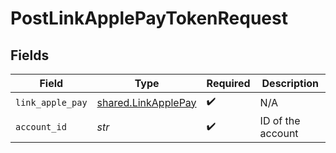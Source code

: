 # PostLinkApplePayTokenRequest


## Fields

| Field                                                      | Type                                                       | Required                                                   | Description                                                |
| ---------------------------------------------------------- | ---------------------------------------------------------- | ---------------------------------------------------------- | ---------------------------------------------------------- |
| `link_apple_pay`                                           | [shared.LinkApplePay](../../models/shared/linkapplepay.md) | :heavy_check_mark:                                         | N/A                                                        |
| `account_id`                                               | *str*                                                      | :heavy_check_mark:                                         | ID of the account                                          |